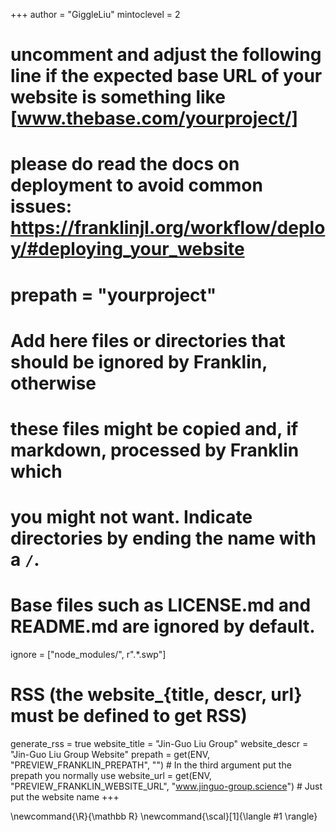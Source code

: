 <!--
Add here global page variables to use throughout your website.
-->
+++
author = "GiggleLiu"
mintoclevel = 2

# uncomment and adjust the following line if the expected base URL of your website is something like [www.thebase.com/yourproject/]
# please do read the docs on deployment to avoid common issues: https://franklinjl.org/workflow/deploy/#deploying_your_website
# prepath = "yourproject"

# Add here files or directories that should be ignored by Franklin, otherwise
# these files might be copied and, if markdown, processed by Franklin which
# you might not want. Indicate directories by ending the name with a `/`.
# Base files such as LICENSE.md and README.md are ignored by default.
ignore = ["node_modules/", r".*\.swp"]

# RSS (the website_{title, descr, url} must be defined to get RSS)
generate_rss = true
website_title = "Jin-Guo Liu Group"
website_descr = "Jin-Guo Liu Group Website"
prepath = get(ENV, "PREVIEW_FRANKLIN_PREPATH", "") # In the third argument put the prepath you normally use
website_url = get(ENV, "PREVIEW_FRANKLIN_WEBSITE_URL", "www.jinguo-group.science") # Just put the website name
+++

<!--
Add here global latex commands to use throughout your pages.
-->
\newcommand{\R}{\mathbb R}
\newcommand{\scal}[1]{\langle #1 \rangle}
